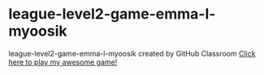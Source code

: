 # league-level2-game-emma-l-myoosik
league-level2-game-emma-l-myoosik created by GitHub Classroom
<a href="https://github.com/League-level2-student/league-level2-game-emma-l-myoosik/blob/master/simon.jar?raw=true">Click here to play my awesome game!</a>

